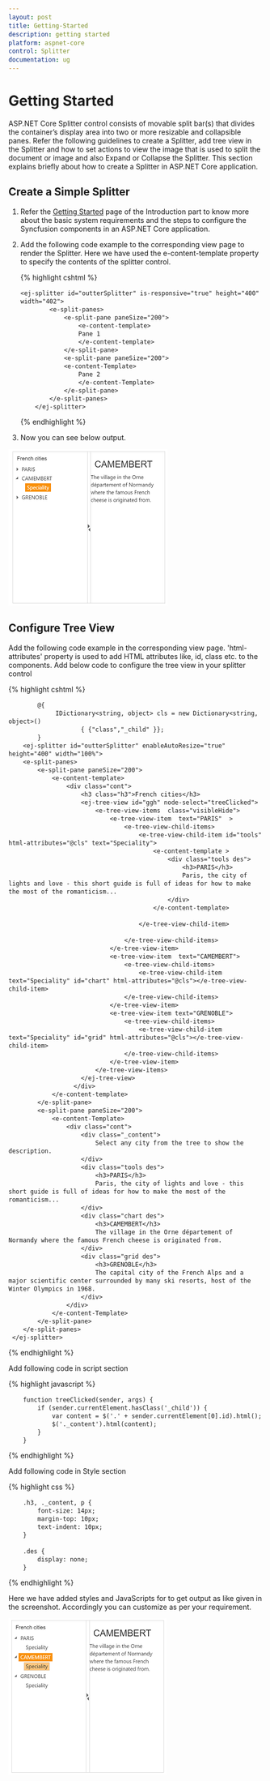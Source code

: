 ```yaml
---
layout: post
title: Getting-Started
description: getting started
platform: aspnet-core
control: Splitter
documentation: ug
---
```


# Getting Started

ASP.NET Core Splitter control consists of movable split bar(s) that divides the container’s display area into two or more resizable and collapsible panes. Refer the following guidelines to create a Splitter, add tree view in the Splitter and how to set actions to view the image that is used to split the document or image and also Expand or Collapse the Splitter. This section explains briefly about how to create a Splitter in ASP.NET Core application.

## Create a Simple Splitter 

1.	Refer the [Getting Started]( https://help.syncfusion.com/aspnet-core/getting-started ) page of the Introduction part to know more about the basic system requirements and the steps to configure the Syncfusion components in an ASP.NET Core application.
2.	Add the following code example to the corresponding view page to render the Splitter. Here we have used the e-content-template property to specify the contents of the splitter control.

    {% highlight cshtml %}

        <ej-splitter id="outterSplitter" is-responsive="true" height="400" width="402">
                <e-split-panes>
                    <e-split-pane paneSize="200">
                        <e-content-template>
                        Pane 1
                        </e-content-template>
                    </e-split-pane>
                    <e-split-pane paneSize="200">
                    <e-content-Template>
                        Pane 2
                        </e-content-Template>
                    </e-split-pane>
                </e-split-panes>
            </ej-splitter>

    {% endhighlight %}

3. Now you can see below output.

![](Getting-Started_Images/default1.png)

## Configure Tree View

Add the following code example in the corresponding view page. 'html-attributes' property is used to add HTML attributes like, id, class etc. to the components.
Add below code to configure the tree view in your splitter control

{% highlight cshtml %}

            @{
                 IDictionary<string, object> cls = new Dictionary<string, object>()
                        { {"class","_child" }}; 
            }
        <ej-splitter id="outterSplitter" enableAutoResize="true" height="400" width="100%">
        <e-split-panes>
            <e-split-pane paneSize="200">
                <e-content-template>
                    <div class="cont">
                        <h3 class="h3">French cities</h3>
                        <ej-tree-view id="ggh" node-select="treeClicked">
                            <e-tree-view-items  class="visibleHide">
                                <e-tree-view-item  text="PARIS"  >
                                    <e-tree-view-child-items>
                                        <e-tree-view-child-item id="tools" html-attributes="@cls" text="Speciality">
                                            <e-content-template >
                                                <div class="tools des">
                                                    <h3>PARIS</h3>
                                                    Paris, the city of lights and love - this short guide is full of ideas for how to make the most of the romanticism...
                                                </div>
                                            </e-content-template>
                                           
                                        </e-tree-view-child-item>
    
                                    </e-tree-view-child-items>
                                </e-tree-view-item>
                                <e-tree-view-item  text="CAMEMBERT">
                                    <e-tree-view-child-items>
                                        <e-tree-view-child-item text="Speciality" id="chart" html-attributes="@cls"></e-tree-view-child-item>
                                    </e-tree-view-child-items>
                                </e-tree-view-item>
                                <e-tree-view-item text="GRENOBLE">
                                    <e-tree-view-child-items>
                                        <e-tree-view-child-item text="Speciality" id="grid" html-attributes="@cls"></e-tree-view-child-item>
                                    </e-tree-view-child-items>
                                </e-tree-view-item>
                            </e-tree-view-items>
                        </ej-tree-view>
                      </div>
                </e-content-template>
            </e-split-pane>
            <e-split-pane paneSize="200">
                <e-content-Template>
                    <div class="cont">
                        <div class="_content">
                            Select any city from the tree to show the description.
                        </div>
                        <div class="tools des">
                            <h3>PARIS</h3>
                            Paris, the city of lights and love - this short guide is full of ideas for how to make the most of the romanticism...
                        </div>
                        <div class="chart des">
                            <h3>CAMEMBERT</h3>
                            The village in the Orne département of Normandy where the famous French cheese is originated from.
                        </div>
                        <div class="grid des">
                            <h3>GRENOBLE</h3>
                            The capital city of the French Alps and a major scientific center surrounded by many ski resorts, host of the Winter Olympics in 1968.
                        </div>
                    </div>
                </e-content-Template>
            </e-split-pane>
        </e-split-panes>
     </ej-splitter>

{% endhighlight %}

Add following code in script section

{% highlight javascript %}
     
        function treeClicked(sender, args) {
            if (sender.currentElement.hasClass('_child')) {
                var content = $('.' + sender.currentElement[0].id).html();
                $('._content').html(content);
            }
        }
 
{% endhighlight %}

Add following code in Style section

{% highlight css %}

        .h3, ._content, p {
            font-size: 14px;
            margin-top: 10px;
            text-indent: 10px;
        }

        .des {
            display: none;
        }

{% endhighlight %}

Here we have added styles and JavaScripts for to get output as like given in the screenshot. Accordingly you can customize as per your requirement.

![](Getting-Started_Images/splitterIntegration.png)
